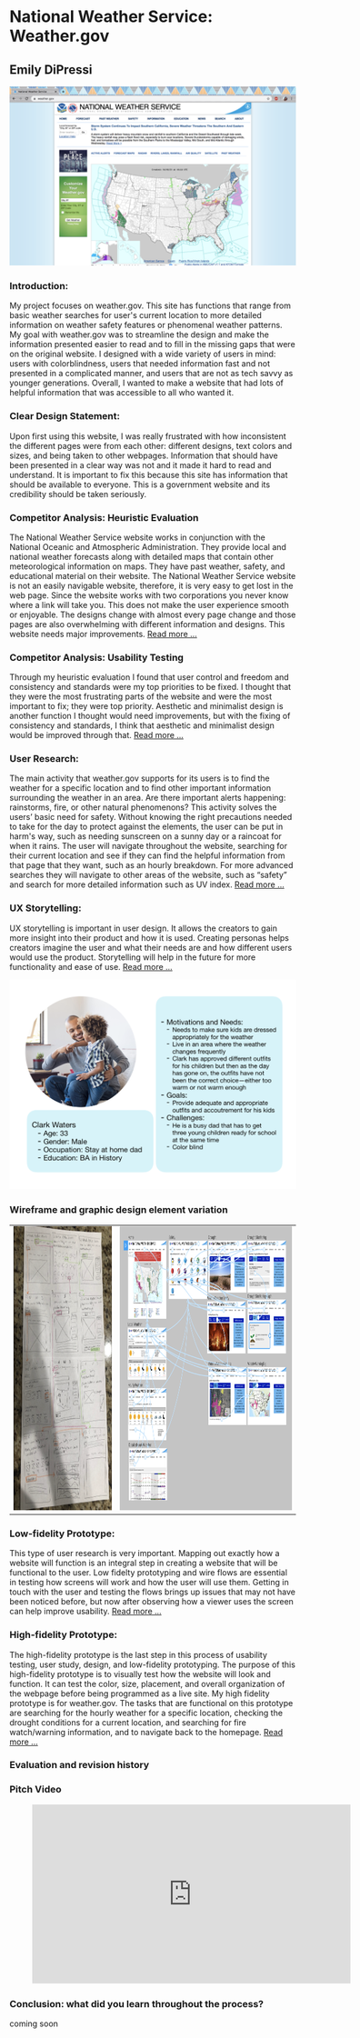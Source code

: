 # National Weather Service: Weather.gov
## Emily DiPressi 

![Weather home](Weather.png) 

### Introduction: 
My project focuses on weather.gov. This site has functions that range from basic weather searches for user's current location to more detailed information on weather safety features or phenomenal weather patterns. My goal with weather.gov was to streamline the design and make the information presented easier to read and to fill in the missing gaps that were on the original website. I designed with a wide variety of users in mind: users with colorblindness, users that needed information fast and not presented in a complicated manner, and users that are not as tech savvy as younger generations. Overall, I wanted to make a website that had lots of helpful information that was accessible to all who wanted it.

### Clear Design Statement: 
Upon first using this website, I was really frustrated with how inconsistent the different pages were from each other: different designs, text colors and sizes, and being taken to other webpages. Information that should have been presented in a clear way was not and it made it hard to read and understand. It is important to fix this because this site has information that should be available to everyone. This is a government website and its credibility should be taken seriously. 

### Competitor Analysis: Heuristic Evaluation
The National Weather Service website works in conjunction with the National Oceanic and Atmospheric Administration. They provide local and national weather forecasts along with detailed maps that contain other meteorological information on maps. They have past weather, safety, and educational material on their website. The National Weather Service website is not an easily navigable website, therefore, it is very easy to get lost in the web page. Since the website works with two corporations you never know where a link will take you. This does not make the user experience smooth or enjoyable. The designs change with almost every page change and those pages are also overwhelming with different information and designs. This website needs major improvements. [Read more ...](https://github.com/emdipressi/DH150-DiPressi)

### Competitor Analysis: Usability Testing 
Through my heuristic evaluation I found that user control and freedom and consistency and standards were my top priorities to be fixed. I thought that they were the most frustrating parts of the website and were the most important to fix; they were top priority. Aesthetic and minimalist design is another function I thought would need improvements, but with the fixing of consistency and standards, I think that aesthetic and minimalist design would be improved through that. [Read more ...](https://github.com/emdipressi/DH150-Assignment2-PilotUT/blob/master/README.md)

### User Research:
The main activity that weather.gov supports for its users is to find the weather for a specific location and to find other important information surrounding the weather in an area. Are there important alerts happening: rainstorms, fire, or other natural phenomenons? This activity solves the users’ basic need for safety. Without knowing the right precautions needed to take for the day to protect against the elements, the user can be put in harm's way, such as needing sunscreen on a sunny day or a raincoat for when it rains. The user will navigate throughout the website, searching for their current location and see if they can find the helpful information from that page that they want, such as an hourly breakdown. For more advanced searches they will navigate to other areas of the website, such as “safety” and search for more detailed information such as UV index. [Read more ...](https://github.com/emdipressi/DH150-Assignment04-UserResearch)

### UX Storytelling:
UX storytelling is important in user design. It allows the creators to gain more insight into their product and how it is used. Creating personas helps creators imagine the user and what their needs are and how different users would use the product. Storytelling will help in the future for more functionality and ease of use. [Read more ...](https://github.com/emdipressi/DH150-Assignment05) 

![persona](clarkwaters.png)

### Wireframe and graphic design element variation 
<table>
  <tr>
    <td><img src="Wireflow.png" height="500px"></td>
    <td><img src="9interactions.png" height="500px"></td>
  </tr>
  <table>

### Low-fidelity Prototype:
This type of user research is very important. Mapping out exactly how a website will function is an integral step in creating a website that will be functional to the user. Low fidelty prototyping and wire flows are essential in testing how screens will work and how the user will use them. Getting in touch with the user and testing the flows brings up issues that may not have been noticed before, but now after observing how a viewer uses the screen can help improve usability. [Read more ...](https://github.com/emdipressi/DH150-Assignment06)

### High-fidelity Prototype: 
The high-fidelity prototype is the last step in this process of usability testing, user study, design, and low-fidelity prototyping. The purpose of this high-fidelity prototype is to visually test how the website will look and function. It can test the color, size, placement, and overall organization of the webpage before being programmed as a live site. My high fidelity prototype is for weather.gov. The tasks that are functional on this prototype are searching for the hourly weather for a specific location, checking the drought conditions for a current location, and searching for fire watch/warning information, and to navigate back to the homepage. [Read more ...](https://github.com/emdipressi/DH150-Assignment07-HighFidelity) 

### Evaluation and revision history 

### Pitch Video 

<figure class="video_contianer">
  <iframe width="560" height="315" src="https://www.youtube.com/embed/6Jf8GRPtHIc" frameborder="0" allow="accelerometer;  encrypted-media; gyroscope; picture-in-picture" allowfullscreen></iframe>
  </figure>

### Conclusion: what did you learn throughout the process?
coming soon 
